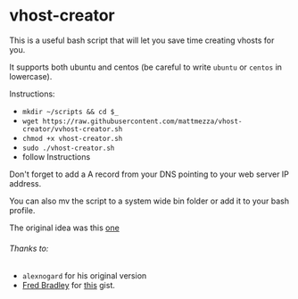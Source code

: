 vhost-creator
============

This is a useful bash script that will let you save time creating vhosts for you.

It supports both ubuntu and centos (be careful to write `ubuntu` or `centos` in lowercase).

Instructions:
- `mkdir ~/scripts && cd $_`
- `wget https://raw.githubusercontent.com/mattmezza/vhost-creator/vvhost-creator.sh`
- `chmod +x vhost-creator.sh`
- `sudo ./vhost-creator.sh`
- follow Instructions

Don't forget to add a A record from your DNS pointing to your web server IP address.

You can also mv the script to a system wide bin folder or add it to your bash profile.

The original idea was this [one](https://gist.github.com/mattmezza/2e326ba2f1352a4b42b8)


###### Thanks to:
- `alexnogard` for his original version
- [Fred Bradley](https://github.com/fredbradley) for [this](https://gist.github.com/fredbradley/296bce8eba544647f10f) gist.
